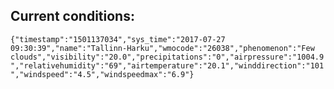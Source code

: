 ## Current conditions: 
 ``` {"timestamp":"1501137034","sys_time":"2017-07-27 09:30:39","name":"Tallinn-Harku","wmocode":"26038","phenomenon":"Few clouds","visibility":"20.0","precipitations":"0","airpressure":"1004.9","relativehumidity":"69","airtemperature":"20.1","winddirection":"101","windspeed":"4.5","windspeedmax":"6.9"} ```
